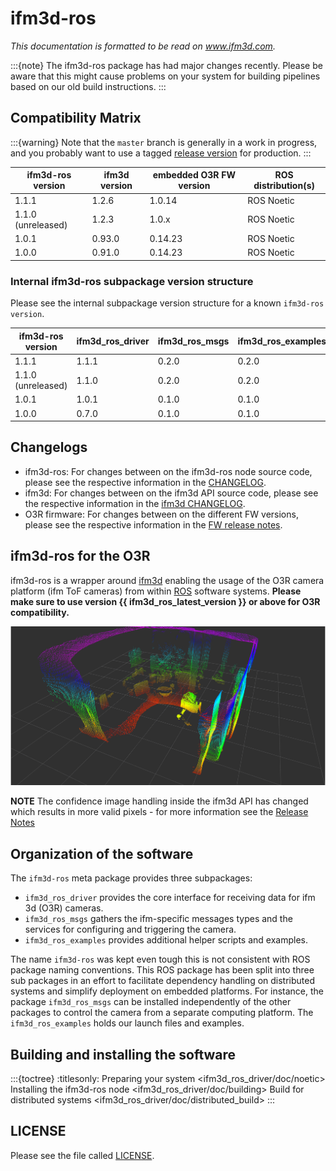 # ifm3d-ros

*This documentation is formatted to be read on www.ifm3d.com.*

:::{note} The ifm3d-ros package has had major changes recently. Please be aware that this might cause problems on your system for building pipelines based on our old build instructions.
:::

## Compatibility Matrix
:::{warning} Note that the `master` branch is generally in a work in progress, and you probably want to use a tagged [release version](https://github.com/ifm/ifm3d-ros/releases) for production.
:::

| **ifm3d-ros version** | **ifm3d version** | **embedded O3R FW version** | **ROS distribution(s)** |
| --------------------- | ----------------- | --------------------------- | ----------------------- |
| 1.1.1                 | 1.2.6             | 1.0.14                      | ROS Noetic              |
| 1.1.0 (unreleased)    | 1.2.3             | 1.0.x                       | ROS Noetic              |
| 1.0.1                 | 0.93.0            | 0.14.23                     | ROS Noetic              |
| 1.0.0                 | 0.91.0            | 0.14.23                     | ROS Noetic              |


### Internal ifm3d-ros subpackage version structure
Please see the internal subpackage version structure for a known `ifm3d-ros version`.

| **ifm3d-ros version** | **ifm3d_ros_driver** | **ifm3d_ros_msgs** | **ifm3d_ros_examples** |
| --------------------- | -------------------- | ------------------ | ---------------------- |
| 1.1.1                 | 1.1.1                | 0.2.0              | 0.2.0                  |
| 1.1.0 (unreleased)    | 1.1.0                | 0.2.0              | 0.2.0                  |
| 1.0.1                 | 1.0.1                | 0.1.0              | 0.1.0                  |
| 1.0.0                 | 0.7.0                | 0.1.0              | 0.1.0                  |


## Changelogs
+ ifm3d-ros: For changes between on the ifm3d-ros node source code, please see the respective information in the [CHANGELOG](CHANGELOG.rst).
+ ifm3d: For changes between on the ifm3d API source code, please see the respective information in the [ifm3d CHANGELOG](https://github.com/ifm/ifm3d/blob/main/ChangeLog.md).
+ O3R firmware: For changes between on the different FW versions, please see the respective information in the [FW release notes](https://ifm3d.com/documentation/Firmware/index.html).


## ifm3d-ros for the O3R

ifm3d-ros is a wrapper around [ifm3d](ifm3d/doc/sphinx/content/README:ifm3d%20Overview) enabling the usage of the O3R camera platform (ifm ToF cameras) from within [ROS](http://ros.org) software systems.
**Please make sure to use version {{ ifm3d_ros_latest_version }} or above for O3R compatibility.**

![rviz1](ifm3d_ros_driver/doc/figures/O3R_merged_point_cloud.png)

**NOTE** The confidence image handling inside the ifm3d API has changed which results in more valid pixels - for more information see the [Release Notes](Release_notes.md)


## Organization of the software

The `ifm3d-ros` meta package provides three subpackages:
- `ifm3d_ros_driver` provides the core interface for receiving data for ifm 3d (O3R) cameras.
- `ifm3d_ros_msgs` gathers the ifm-specific messages types and the services for configuring and triggering the camera.
- `ifm3d_ros_examples` provides additional helper scripts and examples.

The name `ifm3d-ros`  was kept even tough this is not consistent with ROS package naming conventions.
This ROS package has been split into three sub packages in an effort to facilitate dependency handling on distributed systems and simplify deployment on embedded platforms. For instance, the package `ifm3d_ros_msgs` can be installed independently of the other packages to control the camera from a separate computing platform. The `ifm3d_ros_examples` holds our launch files and examples.

## Building and installing the software
:::{toctree}
:titlesonly:
Preparing your system <ifm3d_ros_driver/doc/noetic>
Installing the ifm3d-ros node <ifm3d_ros_driver/doc/building>
Build for distributed systems <ifm3d_ros_driver/doc/distributed_build>
:::

## LICENSE
Please see the file called [LICENSE](LICENSE).
